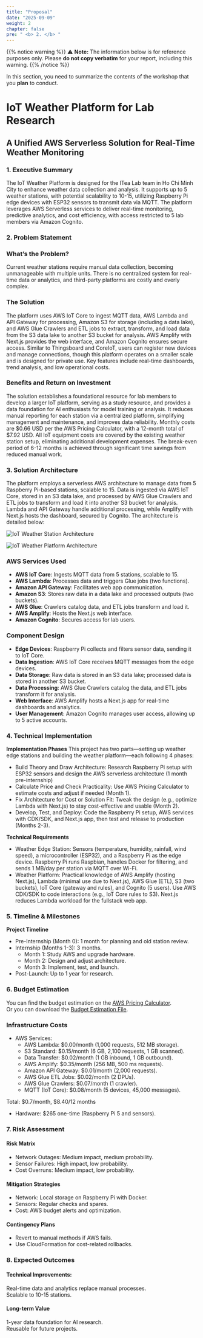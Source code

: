 ```yaml
---
title: "Proposal"
date: "2025-09-09"
weight: 2
chapter: false
pre: " <b> 2. </b> "
---
```


{{% notice warning %}}
⚠️ **Note:** The information below is for reference purposes only. Please **do not copy verbatim** for your report, including this warning.
{{% /notice %}}

In this section, you need to summarize the contents of the workshop that you **plan** to conduct.

# IoT Weather Platform for Lab Research

## A Unified AWS Serverless Solution for Real-Time Weather Monitoring

### 1. Executive Summary

The IoT Weather Platform is designed for the ITea Lab team in Ho Chi Minh City to enhance weather data collection and analysis. It supports up to 5 weather stations, with potential scalability to 10-15, utilizing Raspberry Pi edge devices with ESP32 sensors to transmit data via MQTT. The platform leverages AWS Serverless services to deliver real-time monitoring, predictive analytics, and cost efficiency, with access restricted to 5 lab members via Amazon Cognito.

### 2. Problem Statement

### What’s the Problem?

Current weather stations require manual data collection, becoming unmanageable with multiple units. There is no centralized system for real-time data or analytics, and third-party platforms are costly and overly complex.

### The Solution

The platform uses AWS IoT Core to ingest MQTT data, AWS Lambda and API Gateway for processing, Amazon S3 for storage (including a data lake), and AWS Glue Crawlers and ETL jobs to extract, transform, and load data from the S3 data lake to another S3 bucket for analysis. AWS Amplify with Next.js provides the web interface, and Amazon Cognito ensures secure access. Similar to Thingsboard and CoreIoT, users can register new devices and manage connections, though this platform operates on a smaller scale and is designed for private use. Key features include real-time dashboards, trend analysis, and low operational costs.

### Benefits and Return on Investment

The solution establishes a foundational resource for lab members to develop a larger IoT platform, serving as a study resource, and provides a data foundation for AI enthusiasts for model training or analysis. It reduces manual reporting for each station via a centralized platform, simplifying management and maintenance, and improves data reliability. Monthly costs are $0.66 USD per the AWS Pricing Calculator, with a 12-month total of $7.92 USD. All IoT equipment costs are covered by the existing weather station setup, eliminating additional development expenses. The break-even period of 6-12 months is achieved through significant time savings from reduced manual work.

### 3. Solution Architecture

The platform employs a serverless AWS architecture to manage data from 5 Raspberry Pi-based stations, scalable to 15. Data is ingested via AWS IoT Core, stored in an S3 data lake, and processed by AWS Glue Crawlers and ETL jobs to transform and load it into another S3 bucket for analysis. Lambda and API Gateway handle additional processing, while Amplify with Next.js hosts the dashboard, secured by Cognito. The architecture is detailed below:

![IoT Weather Station Architecture](/images/2-Proposal/edge_architecture.jpeg)

![IoT Weather Platform Architecture](/images/2-Proposal/platform_architecture.jpeg)

### AWS Services Used

- **AWS IoT Core**: Ingests MQTT data from 5 stations, scalable to 15.
- **AWS Lambda**: Processes data and triggers Glue jobs (two functions).
- **Amazon API Gateway**: Facilitates web app communication.
- **Amazon S3**: Stores raw data in a data lake and processed outputs (two buckets).
- **AWS Glue**: Crawlers catalog data, and ETL jobs transform and load it.
- **AWS Amplify**: Hosts the Next.js web interface.
- **Amazon Cognito**: Secures access for lab users.

### Component Design

- **Edge Devices**: Raspberry Pi collects and filters sensor data, sending it to IoT Core.
- **Data Ingestion**: AWS IoT Core receives MQTT messages from the edge devices.
- **Data Storage**: Raw data is stored in an S3 data lake; processed data is stored in another S3 bucket.
- **Data Processing**: AWS Glue Crawlers catalog the data, and ETL jobs transform it for analysis.
- **Web Interface**: AWS Amplify hosts a Next.js app for real-time dashboards and analytics.
- **User Management**: Amazon Cognito manages user access, allowing up to 5 active accounts.

### 4. Technical Implementation

**Implementation Phases**
This project has two parts—setting up weather edge stations and building the weather platform—each following 4 phases:

- Build Theory and Draw Architecture: Research Raspberry Pi setup with ESP32 sensors and design the AWS serverless architecture (1 month pre-internship)
- Calculate Price and Check Practicality: Use AWS Pricing Calculator to estimate costs and adjust if needed (Month 1).
- Fix Architecture for Cost or Solution Fit: Tweak the design (e.g., optimize Lambda with Next.js) to stay cost-effective and usable (Month 2).
- Develop, Test, and Deploy: Code the Raspberry Pi setup, AWS services with CDK/SDK, and Next.js app, then test and release to production (Months 2-3).

**Technical Requirements**

- Weather Edge Station: Sensors (temperature, humidity, rainfall, wind speed), a microcontroller (ESP32), and a Raspberry Pi as the edge device. Raspberry Pi runs Raspbian, handles Docker for filtering, and sends 1 MB/day per station via MQTT over Wi-Fi.
- Weather Platform: Practical knowledge of AWS Amplify (hosting Next.js), Lambda (minimal use due to Next.js), AWS Glue (ETL), S3 (two buckets), IoT Core (gateway and rules), and Cognito (5 users). Use AWS CDK/SDK to code interactions (e.g., IoT Core rules to S3). Next.js reduces Lambda workload for the fullstack web app.

### 5. Timeline & Milestones

**Project Timeline**

- Pre-Internship (Month 0): 1 month for planning and old station review.
- Internship (Months 1-3): 3 months.
  - Month 1: Study AWS and upgrade hardware.
  - Month 2: Design and adjust architecture.
  - Month 3: Implement, test, and launch.
- Post-Launch: Up to 1 year for research.

### 6. Budget Estimation

You can find the budget estimation on the [AWS Pricing Calculator](https://calculator.aws/#/estimate?id=621f38b12a1ef026842ba2ddfe46ff936ed4ab01).  
Or you can download the [Budget Estimation File](../attachments/budget_estimation.pdf).

### Infrastructure Costs

- AWS Services:
  - AWS Lambda: $0.00/month (1,000 requests, 512 MB storage).
  - S3 Standard: $0.15/month (6 GB, 2,100 requests, 1 GB scanned).
  - Data Transfer: $0.02/month (1 GB inbound, 1 GB outbound).
  - AWS Amplify: $0.35/month (256 MB, 500 ms requests).
  - Amazon API Gateway: $0.01/month (2,000 requests).
  - AWS Glue ETL Jobs: $0.02/month (2 DPUs).
  - AWS Glue Crawlers: $0.07/month (1 crawler).
  - MQTT (IoT Core): $0.08/month (5 devices, 45,000 messages).

Total: $0.7/month, $8.40/12 months

- Hardware: $265 one-time (Raspberry Pi 5 and sensors).

### 7. Risk Assessment

#### Risk Matrix

- Network Outages: Medium impact, medium probability.
- Sensor Failures: High impact, low probability.
- Cost Overruns: Medium impact, low probability.

#### Mitigation Strategies

- Network: Local storage on Raspberry Pi with Docker.
- Sensors: Regular checks and spares.
- Cost: AWS budget alerts and optimization.

#### Contingency Plans

- Revert to manual methods if AWS fails.
- Use CloudFormation for cost-related rollbacks.

### 8. Expected Outcomes

#### Technical Improvements:

Real-time data and analytics replace manual processes.  
Scalable to 10-15 stations.

#### Long-term Value

1-year data foundation for AI research.  
Reusable for future projects.
